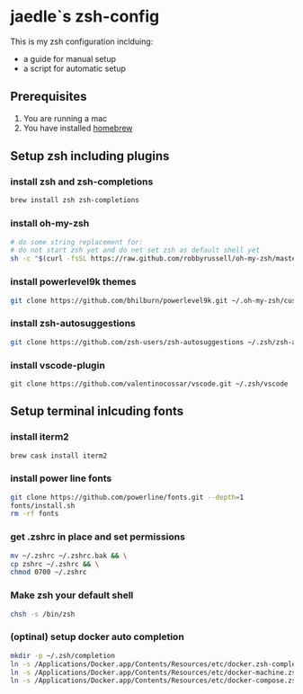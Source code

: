 # jaedle`s zsh-config

This is my zsh configuration inclduing:

- a guide for manual setup
- a script for automatic setup

## Prerequisites

1. You are running a mac
2. You have installed [homebrew](https://brew.sh/index_de)

## Setup zsh including plugins

### install zsh and zsh-completions

```sh
brew install zsh zsh-completions
```

### install oh-my-zsh

```sh
# do some string replacement for:
# do not start zsh yet and do net set zsh as default shell yet
sh -c "$(curl -fsSL https://raw.github.com/robbyrussell/oh-my-zsh/master/tools/install.sh | sed -E 's/^[[:space:]]+chsh/#chsh/g' | sed -E 's/^[[:space:]]+env zsh/#env zsh/g')"
```

### install powerlevel9k themes

```sh
git clone https://github.com/bhilburn/powerlevel9k.git ~/.oh-my-zsh/custom/themes/powerlevel9k
```

### install zsh-autosuggestions

```sh
git clone https://github.com/zsh-users/zsh-autosuggestions ~/.zsh/zsh-autosuggestions
```

### install vscode-plugin

```
git clone https://github.com/valentinocossar/vscode.git ~/.zsh/vscode
```

## Setup terminal inlcuding fonts
### install iterm2

```sh
brew cask install iterm2
```

### install power line fonts

```sh
git clone https://github.com/powerline/fonts.git --depth=1
fonts/install.sh
rm -rf fonts
```

### get .zshrc in place and set permissions

```sh
mv ~/.zshrc ~/.zshrc.bak && \
cp zshrc ~/.zshrc && \
chmod 0700 ~/.zshrc
```

### Make zsh your default shell

```sh
chsh -s /bin/zsh
```

### (optinal) setup docker auto completion

```sh
mkdir -p ~/.zsh/completion
ln -s /Applications/Docker.app/Contents/Resources/etc/docker.zsh-completion ~/.zsh/completion/_docker
ln -s /Applications/Docker.app/Contents/Resources/etc/docker-machine.zsh-completion ~/.zsh/completion/_docker-machine
ln -s /Applications/Docker.app/Contents/Resources/etc/docker-compose.zsh-completion ~/.zsh/completion/_docker-compose
```
